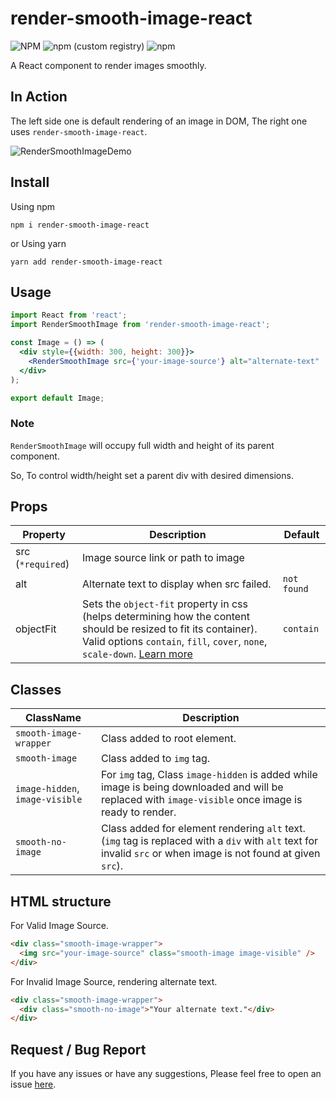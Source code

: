 # render-smooth-image-react
![NPM](https://img.shields.io/npm/l/render-smooth-image-react.svg)
![npm (custom registry)](https://img.shields.io/npm/v/render-smooth-image-react/latest.svg)
![npm](https://img.shields.io/npm/dm/render-smooth-image-react.svg)

A React component to render images smoothly.

## In Action
The left side one is default rendering of an image in DOM, The right one uses `render-smooth-image-react`.

![RenderSmoothImageDemo](https://user-images.githubusercontent.com/22497932/60706073-4400fd80-9f26-11e9-8932-93fa6b423a6c.gif)

## Install
Using npm 
```
npm i render-smooth-image-react
```
or Using yarn
```
yarn add render-smooth-image-react
```

## Usage

```jsx
import React from 'react';
import RenderSmoothImage from 'render-smooth-image-react';

const Image = () => (
  <div style={{width: 300, height: 300}}>
    <RenderSmoothImage src={'your-image-source'} alt="alternate-text"  />
  </div>
);

export default Image;
```


### Note
`RenderSmoothImage` will occupy full width and height of its parent component.

So, To control width/height set a parent div with desired dimensions.

## Props
| Property        | Description | Default |
| --------------- | ----------- | ------- |
| src (`*required`) | Image source link or path to image | &nbsp; |
| alt | Alternate text to display when src failed. | `not found` |
| objectFit | Sets the `object-fit` property in css (helps determining how the content should be resized to fit its container). Valid options `contain`, `fill`, `cover`, `none`, `scale-down`. [Learn more](https://developer.mozilla.org/en-US/docs/Web/CSS/object-fit) | `contain` |

## Classes
| ClassName       | Description      |
| --------------- | ---------------- |
| `smooth-image-wrapper` | Class added to root element. |
| `smooth-image` | Class added to `img` tag. |
| `image-hidden`, `image-visible` | For `img` tag, Class `image-hidden` is added while image is being downloaded and will be replaced with `image-visible` once image is ready to render. |
| `smooth-no-image` | Class added for element rendering `alt` text. (`img` tag is replaced with a `div` with `alt` text for invalid `src` or when image is not found at given `src`). |

## HTML structure
For Valid Image Source.
```html
<div class="smooth-image-wrapper">
  <img src="your-image-source" class="smooth-image image-visible" />
</div>
```

For Invalid Image Source, rendering alternate text.
```html
<div class="smooth-image-wrapper">
  <div class="smooth-no-image">"Your alternate text."</div>
</div>
```


## Request / Bug Report
If you have any issues or have any suggestions,
Please feel free to open an issue [here](https://github.com/KRRISH96/render-smooth-image-react/issues).
